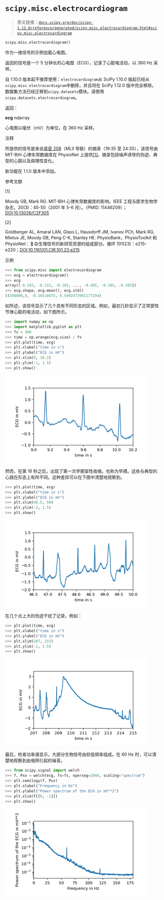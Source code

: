 # `scipy.misc.electrocardiogram`

> 原文链接：[`docs.scipy.org/doc/scipy-1.12.0/reference/generated/scipy.misc.electrocardiogram.html#scipy.misc.electrocardiogram`](https://docs.scipy.org/doc/scipy-1.12.0/reference/generated/scipy.misc.electrocardiogram.html#scipy.misc.electrocardiogram)

```py
scipy.misc.electrocardiogram()
```

作为一维信号的示例加载心电图。

返回的信号是一个 5 分钟长的心电图（ECG），记录了心脏电活动，以 360 Hz 采样。

自 1.10.0 版本起不推荐使用：`electrocardiogram`从 SciPy 1.10.0 版起已经从`scipy.misc.electrocardiogram`中删除，并且将在 SciPy 1.12.0 版中完全移除。数据集方法已经迁移到`scipy.datasets`模块。请使用`scipy.datasets.electrocardiogram`。

返回：

**ecg** ndarray

心电图以毫伏（mV）为单位，在 360 Hz 采样。

注释

所提供的信号是来自[录音 208](https://physionet.org/physiobank/database/html/mitdbdir/records.htm#208)（MLII 导联）的摘录（19:35 至 24:35），该信号由 MIT-BIH 心律失常数据库在 PhysioNet 上提供[[1]](#r5f6b95a09910-1)。摘录包括噪声诱导的伪迹、典型的心跳以及病理性变化。

新功能在 1.1.0 版本中添加。

参考文献

[1]

Moody GB, Mark RG. MIT-BIH 心律失常数据库的影响。IEEE 工程与医学生物学杂志，20(3)：45-50（2001 年 5-6 月）。（PMID: 11446209）；[DOI:10.13026/C2F305](https://doi.org/10.13026/C2F305)

[2]

Goldberger AL, Amaral LAN, Glass L, Hausdorff JM, Ivanov PCh, Mark RG, Mietus JE, Moody GB, Peng C-K, Stanley HE. PhysioBank，PhysioToolkit 和 PhysioNet：复杂生理信号的新研究资源的组成部分。循环 101(23)：e215-e220；[DOI:10.1161/01.CIR.101.23.e215](https://doi.org/10.1161/01.CIR.101.23.e215)

示例

```py
>>> from scipy.misc import electrocardiogram
>>> ecg = electrocardiogram()
>>> ecg
array([-0.245, -0.215, -0.185, ..., -0.405, -0.395, -0.385])
>>> ecg.shape, ecg.mean(), ecg.std()
((108000,), -0.16510875, 0.5992473991177294) 
```

如所述，该信号显示了几个具有不同形态的区域。例如，最初几秒显示了正常窦性节律心脏的电活动，如下图所示。

```py
>>> import numpy as np
>>> import matplotlib.pyplot as plt
>>> fs = 360
>>> time = np.arange(ecg.size) / fs
>>> plt.plot(time, ecg)
>>> plt.xlabel("time in s")
>>> plt.ylabel("ECG in mV")
>>> plt.xlim(9, 10.2)
>>> plt.ylim(-1, 1.5)
>>> plt.show() 
```

![../../_images/scipy-misc-electrocardiogram-1_00_00.png](img/94c32de3b7dcb56da55e0b22dc14e3e4.png)

然而，在第 16 秒之后，出现了第一次早期室性收缩，也称为早搏。这些与典型的心跳在形态上有所不同。这种差异可以在下图中清楚地观察到。

```py
>>> plt.plot(time, ecg)
>>> plt.xlabel("time in s")
>>> plt.ylabel("ECG in mV")
>>> plt.xlim(46.5, 50)
>>> plt.ylim(-2, 1.5)
>>> plt.show() 
```

![../../_images/scipy-misc-electrocardiogram-1_01_00.png](img/aea81465637a2a39f3fd2faa8677b90f.png)

在几个点上大的伪迹干扰了记录，例如：

```py
>>> plt.plot(time, ecg)
>>> plt.xlabel("time in s")
>>> plt.ylabel("ECG in mV")
>>> plt.xlim(207, 215)
>>> plt.ylim(-2, 3.5)
>>> plt.show() 
```

![../../_images/scipy-misc-electrocardiogram-1_02_00.png](img/f7c2003b3718119f794fac632e0bdf40.png)

最后，检查功率谱显示，大部分生物信号由较低频率组成。在 60 Hz 时，可以清楚地观察到由电网引起的噪音。

```py
>>> from scipy.signal import welch
>>> f, Pxx = welch(ecg, fs=fs, nperseg=2048, scaling="spectrum")
>>> plt.semilogy(f, Pxx)
>>> plt.xlabel("Frequency in Hz")
>>> plt.ylabel("Power spectrum of the ECG in mV**2")
>>> plt.xlim(f[[0, -1]])
>>> plt.show() 
```

![../../_images/scipy-misc-electrocardiogram-1_03_00.png](img/a9dcf2bc7da75aa0e452aef8724edadd.png)
